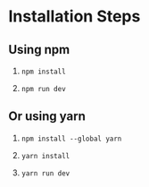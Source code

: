 # Installation Steps



## Using npm

1) ```npm install```


2) ```npm run dev```


## Or using yarn

1) ```npm install --global yarn```

2) ```yarn install```

3) ```yarn run dev```
